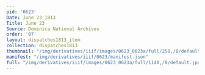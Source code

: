 ```yaml
---
pid: '0623'
Date: June 23 1813
Title: June 23
Source: Dominica National Archives
order: '07'
layout: dispatches1813_item
collection: dispatches1813
thumbnail: "/img/derivatives/iiif/images/0623_0623a/full/250,/0/default.jpg"
manifest: "/img/derivatives/iiif/0623/manifest.json"
full: "/img/derivatives/iiif/images/0623_0623a/full/1140,/0/default.jpg"
---
```

